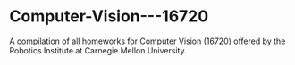 # Computer-Vision---16720
A compilation of all homeworks for Computer Vision (16720) offered by the Robotics Institute at Carnegie Mellon University.
